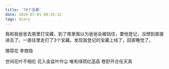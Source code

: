 ```yaml
---
title: '78个宝藏'
date: 2020-07-01 08:35:12
tags: diary
---
```

我和我爸爸去南里打宝藏，到了南里我以为爸爸会被挡住，要他登记，没想到直接进去了。一直往里走打了3个宝藏。发现我登记的宝藏上线了，回家睡觉了。



赠荷花 李商隐

世间花叶不相伦
花入金盆叶作尘
唯有绿荷红菡萏
卷舒开合任天真
